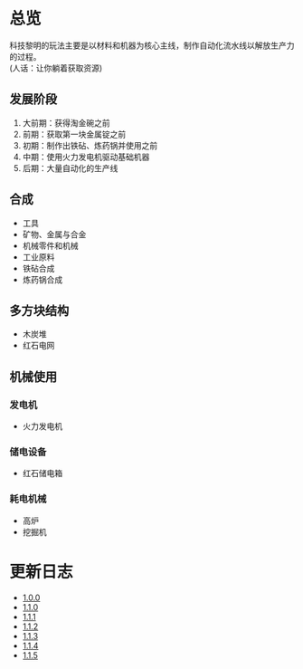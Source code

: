 # 总览  

科技黎明的玩法主要是以材料和机器为核心主线，制作自动化流水线以解放生产力的过程。  
(人话：让你躺着获取资源)  

## 发展阶段  

1. 大前期：获得淘金碗之前
2. 前期：获取第一块金属锭之前
3. 初期：制作出铁砧、炼药锅并使用之前
4. 中期：使用火力发电机驱动基础机器
5. 后期：大量自动化的生产线

## 合成  

- 工具
- 矿物、金属与合金
- 机械零件和机械
- 工业原料
- 铁砧合成
- 炼药锅合成

## 多方块结构  

- 木炭堆
- 红石电网

## 机械使用  

### 发电机  

- 火力发电机

### 储电设备  

- 红石储电箱

### 耗电机械  

- 高炉
- 挖掘机

# 更新日志

- [1.0.0](version/1.0.0.md)
- [1.1.0](version/1.1.0.md)
- [1.1.1](version/1.1.1.md)
- [1.1.2](version/1.1.2.md)
- [1.1.3](version/1.1.3.md)
- [1.1.4](version/1.1.4.md)
- [1.1.5](version/1.1.5.md)

